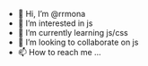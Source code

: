 - 👋 Hi, I’m @rrmona
- 👀 I’m interested in js
- 🌱 I’m currently learning js/css
- 💞️ I’m looking to collaborate on js
- 📫 How to reach me ...

<!---
rrmona/rrmona is a ✨ special ✨ repository because its `README.md` (this file) appears on your GitHub profile.
You can click the Preview link to take a look at your changes.
--->
